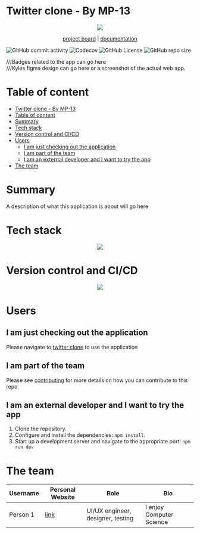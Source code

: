 # Twitter clone - By MP-13
<p align="center">
  <a href="https://skillicons.dev">
    <img src="https://skillicons.dev/icons?i=twitter" />
  </a>
</p>
<p align="center">
  <a href="">project board</a>
  |
  <a href="">documentation</a>
</p>

<p align="center">

![GitHub commit activity](https://img.shields.io/github/commit-activity/y/u22633601/MP-13?style=flat-square)
![Codecov](https://img.shields.io/codecov/c/github/u22633601/MP-13?style=flat-square)
![GitHub License](https://img.shields.io/github/license/u22633601/MP-13?style=flat-square)
![GitHub repo size](https://img.shields.io/github/repo-size/u22633601/MP-13?style=flat-square)

</p>

///Badges related to the app can go here <br>
///Kyles figma design can go here or a screenshot of the actual web app.

# Table of content
- [Twitter clone - By MP-13](#twitter-clone---by-mp-13)
- [Table of content](#table-of-content)
- [Summary](#summary)
- [Tech stack](#tech-stack)
- [Version control and CI/CD](#version-control-and-cicd)
- [Users](#users)
  - [I am just checking out the application](#i-am-just-checking-out-the-application)
  - [I am part of the team](#i-am-part-of-the-team)
  - [I am an external developer and I want to try the app](#i-am-an-external-developer-and-i-want-to-try-the-app)
- [The team](#the-team)

# Summary
A description of what this application is about will go here

# Tech stack
<p align="center">
  <a href="https://skillicons.dev">
    <img src="https://skillicons.dev/icons?i=cypress,figma,jest,md,npm,postgres,react,supabase,ts,vercel,vite&perline=5" />
  </a>
</p>

# Version control and CI/CD
<p align="center">
  <a href="https://skillicons.dev">
    <img src="https://skillicons.dev/icons?i=git,github,githubactions" />
  </a>
</p>

# Users
## I am just checking out the application
Please navigate to <a href="">twitter clone</a> to use the application

## I am part of the team
Please see <a href="CONTRIBUTING.md">contributing</a> for more details on how you can contribute to this repo

## I am an external developer and I want to try the app

1. Clone the repository.
2. Configure and install the dependencies:
```npm install```.
3. Start up a development server and navigate to the appropriate port:
```npm run dev```

# The team

| Username | Personal Website | Role | Bio |
| ----------- | ----------- | ----------- | ----------- |
|Person 1| <a href="">link</a>| UI/UX engineer, designer, testing| I enjoy Computer Science|
